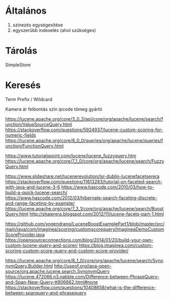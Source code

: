 # Általános
1. színezés egységesítése
2. egyszerűbb indexelés (ahol szükséges)
# Tárolás
SimpleStore

# Keresés
Term
Prefix / Wildcard


Kamera
ár
felbontás
szín
ipcode
tömeg
gyártó

https://lucene.apache.org/core/3_0_3/api/core/org/apache/lucene/search/function/ValueSourceQuery.html
https://stackoverflow.com/questions/5924937/lucene-custom-scoring-for-numeric-fields
https://lucene.apache.org/core/8_0_0/queries/org/apache/lucene/queries/function/FunctionQuery.html


https://www.tutorialspoint.com/lucene/lucene_fuzzyquery.htm
https://lucene.apache.org/core/7_1_0/core/org/apache/lucene/search/FuzzyQuery.html


https://www.slideshare.net/lucenerevolution/lsr-dublin-lucenefacetserera
https://stackoverflow.com/questions/11613283/tutorial-on-faceted-search-with-java-and-lucene-3-6
https://www.hascode.com/2010/03/how-to-build-a-quick-lucene-search/
https://www.hascode.com/2012/03/hibernate-search-faceting-discrete-and-range-faceting-by-example/
https://lucene.apache.org/core/7_3_1/core/org/apache/lucene/search/BoostQuery.html
http://shaierera.blogspot.com/2012/11/lucene-facets-part-1.html


https://github.com/yogendrang/LuceneBoostExamplePart1/blob/master/src/main/java/com/imaginea/scoring/customscorequery/ImagineaDemoCustomScoreProvider.java
https://opensourceconnections.com/blog/2014/01/20/build-your-own-custom-lucene-query-and-scorer/
https://blog.imaginea.com/custom-scoring-custom-score-query-and-custom-score-provider/

https://lucene.apache.org/core/8_1_0/core/org/apache/lucene/search/SynonymQuery.Builder.html
http://useof.org/java-open-source/org.apache.lucene.search.SynonymQuery
https://lucene.472066.n3.nabble.com/Difference-between-PhraseQuery-and-Span-Near-Query-tt906662.html#none
https://stackoverflow.com/questions/10408658/what-is-the-difference-between-spanquery-and-phrasequery

